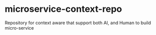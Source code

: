 # microservice-context-repo
Repository for context aware that support both AI, and Human to build micro-service

